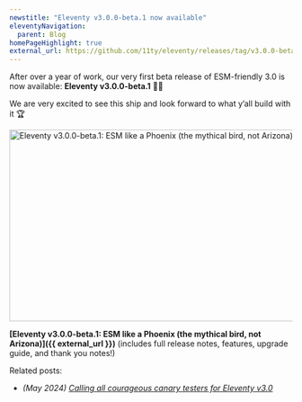 ```yaml
---
newstitle: "Eleventy v3.0.0-beta.1 now available"
eleventyNavigation:
  parent: Blog
homePageHighlight: true
external_url: https://github.com/11ty/eleventy/releases/tag/v3.0.0-beta.1
---
```

After over a year of work, our very first beta release of ESM-friendly 3.0 is now available: **Eleventy v3.0.0-beta.1** 🎈🐀

We are very excited to see this ship and look forward to what y’all build with it 🏆

<a href="{{ external_url }}" class="elv-externalexempt opengraph-card">
  <img src="https://v1.screenshot.11ty.dev/{{ external_url | urlencode }}/opengraph/" alt="Eleventy v3.0.0-beta.1: ESM like a Phoenix (the mythical bird, not Arizona)" loading="lazy" decoding="async" width="650" height="341">
</a>

**[Eleventy v3.0.0-beta.1: ESM like a Phoenix (the mythical bird, not Arizona)]({{ external_url }})** (includes full release notes, features, upgrade guide, and thank you notes!)

Related posts:

* _(May 2024) [Calling all courageous canary testers for Eleventy v3.0](/blog/canary-eleventy-v3/)_